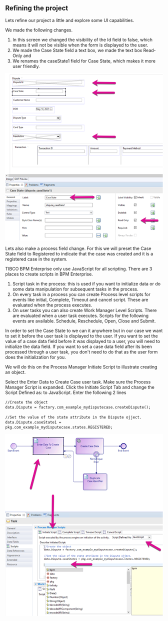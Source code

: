 ## Refining the project
Lets refine our project a little and explore some UI capabilities.

We made the following changes.
1. In this screen we changed the visibility of the Id field to false, which means it will not be visible when the form is displayed to the user.
2. We made the Case State field a text box, we made the text box Read-Only and 
3. We renames the caseState1 field for Case State, which makes it more user friendly.

![refine_project](images/Refine/1.png)

Lets also make a process field change. For this we will preset the Case State field to Registered to indicate that the case was created and it is a registered case in the system.

TIBCO BPM Enterprise only use JavaScript for all scripting. There are 3 places to create scripts in BPM Enterprise. 
1. Script task in the process: this is used if you want to initialize data or do some data manipulation for subsequent tasks in the process. 
2. On every task in a process you can create Process level scripts for events like initial, Complete, Timeout and cancel script. These are evaluated when the process executes. 
3. On user tasks you can also create Work Manager Level Scripts. There are evaluated when a user task executes. Scripts for the following events are available. Schedule, Reschedule, Open, Close and Submit. 

In order to set the Case State to we can it anywhere but in our case we want to set it before the user task is displayed to the user. If you want to set the value of a case data field before it was displayed to a user, you will need to initialize the data field. If you want to set a case data field after its been processed through a user task, you don't need to do that as the user form does the initialization for you. 

We will do this on the Process Manager Initiate Script to illustrate creating an object.

Select the Enter Data to Create Case user task. Make sure the Process Manager Script is expanded. Click the Initiate Script Tab and change the Script Defined as: to JavaScript. Enter the following 2 lines

```
//Create the object
data.Dispute = factory.com_example_mydisputecase.createDispute();

//Set the value of the state attribute in the Dispute ojject.
data.Dispute.caseState1 = pkg.com_example_mydisputecase.states.REGISTERED;
```




![refine_project](images/Refine/2.png)